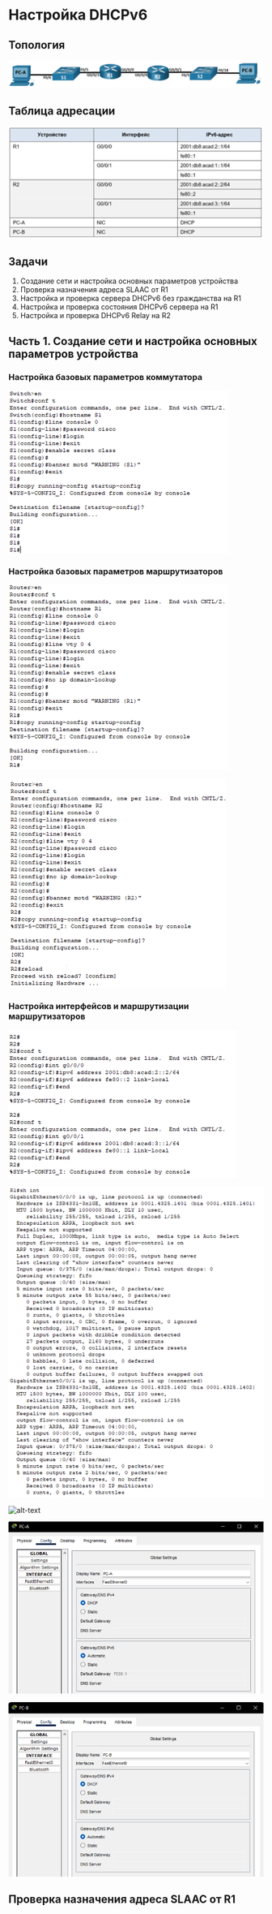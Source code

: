 # Настройка DHCPv6
## Топология
![alt-text](https://raw.githubusercontent.com/rpv101101/OTUS-homework/main/lab8/IMG/top1.png "Топология")
## Таблица адресации
![alt-text](https://raw.githubusercontent.com/rpv101101/OTUS-homework/main/lab8/IMG/RT1.png "Таблица адресации")

## Задачи
1. Создание сети и настройка основных параметров устройства
2. Проверка назначения адреса SLAAC от R1
3. Настройка и проверка сервера DHCPv6 без гражданства на R1
4. Настройка и проверка состояния DHCPv6 сервера на R1
5. Настройка и проверка DHCPv6 Relay на R2
## Часть 1. Создание сети и настройка основных параметров устройства
### Настройка базовых параметров коммутатора
![alt-text](https://raw.githubusercontent.com/rpv101101/OTUS-homework/main/lab8/IMG/1_S1_setup.png "Настройка коммутатора S1")
### Настройка базовых параметров маршрутизаторов 
![alt-text](https://raw.githubusercontent.com/rpv101101/OTUS-homework/main/lab8/IMG/3_R3_setup.png "Настройка маршрутизатора R1")

![alt-text](https://raw.githubusercontent.com/rpv101101/OTUS-homework/main/lab8/IMG/3_R2_setup.png "Настройка маршрутизатора R2")

### Настройка интерфейсов и маршрутизации маршрутизаторов
![alt-text](https://raw.githubusercontent.com/rpv101101/OTUS-homework/main/lab8/IMG/5_R2_setup.png)

![alt-text](https://raw.githubusercontent.com/rpv101101/OTUS-homework/main/lab8/IMG/6_R1_sh_int.png)

![alt-text](https://raw.githubusercontent.com/rpv101101/OTUS-homework/main/lab8/IMG/7_R2_sh_int.png)

![alt-text](https://raw.githubusercontent.com/rpv101101/OTUS-homework/main/lab8/IMG/8_PCA_DHCP.png)

![alt-text](https://raw.githubusercontent.com/rpv101101/OTUS-homework/main/lab8/IMG/9_PCB_DHCP.png)

## Проверка назначения адреса SLAAC от R1
 
